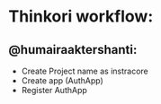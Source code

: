 # Thinkori workflow:

## @humairaaktershanti:
  - Create Project name as instracore
  - Create app (AuthApp)
  - Register AuthApp
